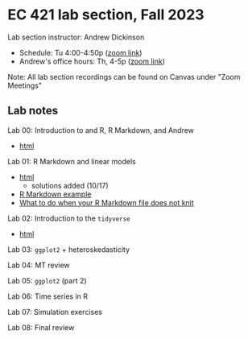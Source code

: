 # EC 421 lab section, Fall 2023

Lab section instructor: Andrew Dickinson

- Schedule: Tu 4:00-4:50p ([zoom link](https://uoregon.zoom.us/j/92718572857))
- Andrew's office hours: Th, 4-5p ([zoom link](https://uoregon.zoom.us/j/95065988487))

Note: All lab section recordings can be found on Canvas under "Zoom Meetings"

## Lab notes

Lab 00: Introduction to and R, R Markdown, and Andrew
- [html](https://ajdickinson.github.io/EC421F23_lab/labs/lab00/lab00.html)

Lab 01: R Markdown and linear models
- [html](https://ajdickinson.github.io/EC421F23_lab/labs/lab01/lab01.html)
    - solutions added (10/17)
- [R Markdown example](https://ajdickinson.github.io/EC421F23_lab/labs/lab01/ex.Rmd)
- [What to do when your R Markdown file does not knit](https://ajdickinson.github.io/EC421F23_lab/resources/RMD-trouble.html)

Lab 02: Introduction to the `tidyverse`
- [html](https://ajdickinson.github.io/EC421F23_lab/labs/lab02/lab02.html)

Lab 03: `ggplot2` + heteroskedasticity

Lab 04: MT review

Lab 05: `ggplot2` (part 2)

Lab 06: Time series in R

Lab 07: Simulation exercises

Lab 08: Final review
